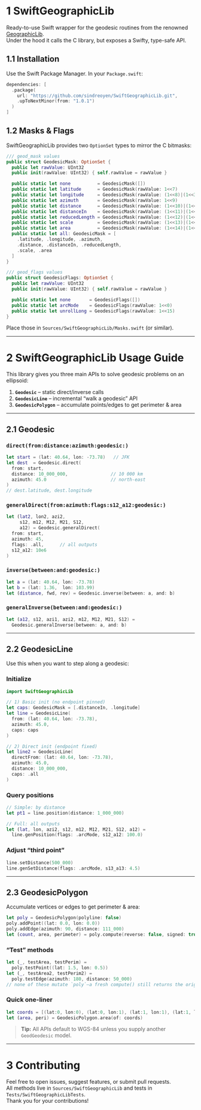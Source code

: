 # 1 SwiftGeographicLib

Ready-to-use Swift wrapper for the geodesic routines from the renowned [GeographicLib](https://geographiclib.sourceforge.io/).  
Under the hood it calls the C library, but exposes a Swifty, type-safe API.

## 1.1 Installation

Use the Swift Package Manager. In your `Package.swift`:

```swift
dependencies: [
  .package(
    url: "https://github.com/sindreoyen/SwiftGeographicLib.git",
    .upToNextMinor(from: "1.0.1")
  )
]
```

## 1.2 Masks & Flags

SwiftGeographicLib provides two `OptionSet` types to mirror the C bitmasks:

```swift
/// geod_mask values
public struct GeodesicMask: OptionSet {
  public let rawValue: UInt32
  public init(rawValue: UInt32) { self.rawValue = rawValue }

  public static let none          = GeodesicMask([])
  public static let latitude      = GeodesicMask(rawValue: 1<<7)
  public static let longitude     = GeodesicMask(rawValue: (1<<8)|(1<<3))
  public static let azimuth       = GeodesicMask(rawValue: 1<<9)
  public static let distance      = GeodesicMask(rawValue: (1<<10)|(1<<0))
  public static let distanceIn    = GeodesicMask(rawValue: (1<<11)|(1<<0)|(1<<1))
  public static let reducedLength = GeodesicMask(rawValue: (1<<12)|(1<<0)|(1<<2))
  public static let scale         = GeodesicMask(rawValue: (1<<13)|(1<<0)|(1<<2))
  public static let area          = GeodesicMask(rawValue: (1<<14)|(1<<4))
  public static let all: GeodesicMask = [
    .latitude, .longitude, .azimuth,
    .distance, .distanceIn, .reducedLength,
    .scale, .area
  ]
}

/// geod_flags values
public struct GeodesicFlags: OptionSet {
  public let rawValue: UInt32
  public init(rawValue: UInt32) { self.rawValue = rawValue }

  public static let none       = GeodesicFlags([])
  public static let arcMode    = GeodesicFlags(rawValue: 1<<0)
  public static let unrollLong = GeodesicFlags(rawValue: 1<<15)
}
```

Place those in `Sources/SwiftGeographicLib/Masks.swift` (or similar).

---

# 2 SwiftGeographicLib Usage Guide

This library gives you three main APIs to solve geodesic problems on an ellipsoid:

1. **`Geodesic`** – static direct/inverse calls  
2. **`GeodesicLine`** – incremental “walk a geodesic” API  
3. **`GeodesicPolygon`** – accumulate points/edges to get perimeter & area  

---

## 2.1 Geodesic

### `direct(from:distance:azimuth:geodesic:)`

```swift
let start = (lat: 40.64, lon: -73.78)   // JFK
let dest  = Geodesic.direct(
  from: start,
  distance: 10_000_000,                // 10 000 km
  azimuth: 45.0                        // north-east
)
// dest.latitude, dest.longitude
```

### `generalDirect(from:azimuth:flags:s12_a12:geodesic:)`

```swift
let (lat2, lon2, azi2,
     s12, m12, M12, M21, S12,
     a12) = Geodesic.generalDirect(
  from: start,
  azimuth: 45,
  flags: .all,      // all outputs
  s12_a12: 10e6
)
```

### `inverse(between:and:geodesic:)`

```swift
let a = (lat: 40.64, lon: -73.78)
let b = (lat: 1.36,  lon: 103.99)
let (distance, fwd, rev) = Geodesic.inverse(between: a, and: b)
```

### `generalInverse(between:and:geodesic:)`

```swift
let (a12, s12, azi1, azi2, m12, M12, M21, S12) =
  Geodesic.generalInverse(between: a, and: b)
```

---

## 2.2 GeodesicLine

Use this when you want to step along a geodesic:

### Initialize

```swift
import SwiftGeographicLib

// 1) Basic init (no endpoint pinned)
let caps: GeodesicMask = [.distanceIn, .longitude]
let line = GeodesicLine(
  from: (lat: 40.64, lon: -73.78),
  azimuth: 45.0,
  caps: caps
)

// 2) Direct init (endpoint fixed)
let line2 = GeodesicLine(
  directFrom: (lat: 40.64, lon: -73.78),
  azimuth: 45.0,
  distance: 10_000_000,
  caps: .all
)
```

### Query positions

```swift
// Simple: by distance
let pt1 = line.position(distance: 1_000_000)

// Full: all outputs
let (lat, lon, azi2, s12, m12, M12, M21, S12, a12) =
  line.genPosition(flags: .arcMode, s12_a12: 100.0)
```

### Adjust “third point”

```swift
line.setDistance(500_000)
line.genSetDistance(flags: .arcMode, s13_a13: 4.5)
```

---

## 2.3 GeodesicPolygon

Accumulate vertices or edges to get perimeter & area:

```swift
let poly = GeodesicPolygon(polyline: false)
poly.addPoint((lat: 0.0, lon: 0.0))
poly.addEdge(azimuth: 90, distance: 111_000)
let (count, area, perimeter) = poly.compute(reverse: false, signed: true)
```

### “Test” methods

```swift
let (_, testArea, testPerim) =
  poly.testPoint((lat: 1.5, lon: 0.5))
let (_, testArea2, testPerim2) =
  poly.testEdge(azimuth: 180, distance: 50_000)
// none of these mutate `poly`—a fresh compute() still returns the original.
```

### Quick one-liner

```swift
let coords = [(lat:0, lon:0), (lat:0, lon:1), (lat:1, lon:1), (lat:1, lon:0)]
let (area, peri) = GeodesicPolygon.area(of: coords)
```

> **Tip:** All APIs default to WGS-84 unless you supply another `GeodGeodesic` model.

---

# 3 Contributing

Feel free to open issues, suggest features, or submit pull requests.  
All methods live in `Sources/SwiftGeographicLib` and tests in `Tests/SwiftGeographicLibTests`.  
Thank you for your contributions!
